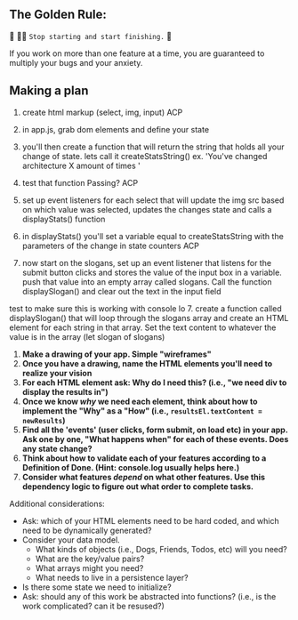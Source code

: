## The Golden Rule: 

🦸 🦸‍♂️ `Stop starting and start finishing.` 🏁

If you work on more than one feature at a time, you are guaranteed to multiply your bugs and your anxiety.

## Making a plan

1. create html markup (select, img, input)
ACP
2. in app.js, grab dom elements and define your state

3. you'll then create a function that will return the string that holds all your change of state. lets call it createStatsString() 
ex. 'You've changed architecture X amount of times '

4. test that function
Passing? ACP
4. set up event listeners for each select that will update the img src based on which value was selected, updates the changes state and calls a displayStats() function

5. in displayStats() you'll set a variable equal to createStatsString with the parameters of the change in state counters
ACP
6. now start on the slogans, set up an event listener that listens for the submit button clicks and stores the value of the input box in a variable. push that value into an empty array called slogans. Call the function displaySlogan() and clear out the text in the input field 


test to make sure this is working with console lo
7. create a function called displaySlogan() that will loop through the slogans array and create an HTML element for each string in that array. Set the text content to whatever the value is in the array (let slogan of slogans)
1) **Make a drawing of your app. Simple "wireframes"**
1) **Once you have a drawing, name the HTML elements you'll need to realize your vision**
1) **For each HTML element ask: Why do I need this? (i.e., "we need div to display the results in")** 
1) **Once we know _why_ we need each element, think about how to implement the "Why" as a "How" (i.e., `resultsEl.textContent = newResults`)**
1) **Find all the 'events' (user clicks, form submit, on load etc) in your app. Ask one by one, "What happens when" for each of these events. Does any state change?**
1) **Think about how to validate each of your features according to a Definition of Done. (Hint: console.log usually helps here.)**
1) **Consider what features _depend_ on what other features. Use this dependency logic to figure out what order to complete tasks.**

Additional considerations:
- Ask: which of your HTML elements need to be hard coded, and which need to be dynamically generated?
- Consider your data model. 
  - What kinds of objects (i.e., Dogs, Friends, Todos, etc) will you need? 
  - What are the key/value pairs? 
  - What arrays might you need? 
  - What needs to live in a persistence layer?
- Is there some state we need to initialize?
- Ask: should any of this work be abstracted into functions? (i.e., is the work complicated? can it be resused?)
